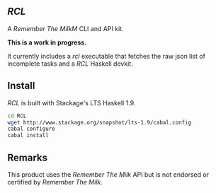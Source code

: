 ## *RCL*

A *Remember The MilkM* CLI and API kit.

**This is a work in progress.**

It currently includes a *rcl* executable that fetches the raw json list
of incomplete tasks and a *RCL* Haskell devkit.


## Install

*RCL* is built with Stackage's LTS Haskell 1.9.

``` bash
cd RCL
wget http://www.stackage.org/snapshot/lts-1.9/cabal.config
cabal configure
cabal install
```


## Remarks

This product uses the *Remember The Milk* API but is not endorsed or
certified by *Remember The Milk*.

